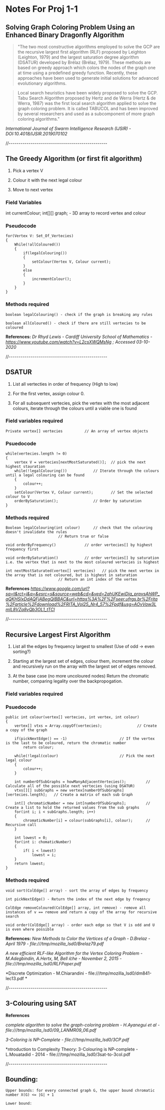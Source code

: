 # Notes For Proj 1-1

## Solving Graph Coloring Problem Using an Enhanced Binary Dragonfly Algorithm

>"The two most constructive algorithms employed to solve the GCP are the recursive largest first algorithm (RLF) proposed by Leighton (Leighton, 1979) and the largest saturation degree algorithm (DSATUR) developed by Brélaz (Brélaz, 1979). These methods are based on greedy approach which colors the nodes of the graph one at time using a predefined greedy function. Recently, these approaches have been used to generate initial solutions for advanced evolutionary algorithms.

>Local search heuristics have been widely proposed to solve the GCP. Tabu Search Algorithm proposed by Hertz and de Werra (Hertz & de Werra, 1987) was the first local search algorithm applied to solve the graph coloring problem. It is called TABUCOL and has been improved by several researchers and used as a subcomponent of more graph coloring algorithms."

*International Journal of Swarm Intelligence Research (IJSIR) - DOI:10.4018/IJSIR.2019070102*

//--------------------------------------------------

## The Greedy Algorithm (or first fit algorithm)

1. Pick a vertex V

2. Colour it with the next legal colour

3. Move to next vertex

### Field Variables

int currentColour;
int[][] graph; - 3D array to record vertex and colour

### Pseudocode

	for(Vertex V: Set_Of_Vertecies)
	{
		While(!allColoured())
		{
			if(legalColouring())		
			{
				setColour(Vertex V, Colour current);
			}		
			else
			{
				incrementColour();
			}
		}
	}
	
### Methods required

	boolean legalColouring() - check if the graph is breaking any rules
	
	boolean allColoured() - check if there are still vertecies to be coloured

 **References:**
 *Dr Rhyd Lewis - Cardiff University School of Mathematics - https://www.youtube.com/watch?v=L2csXWQMsNg ; Accessed 03-10-2020*

//--------------------------------------------------

## DSATUR

1. List all vertecties in order of frequency (High to low)

2. For the first vertex, assign colour 0.

3. For all subsequent vertecies, pick the vertex with the most adjacent colours, iterate through the colours until a viable one is found
	
### Field variables required
	
	Private vertex[] vertecies			// An array of vertex objects 
	
	
### Psuedocode

	while(vertecies.length != 0)
	{
		vertex V = vertecies[nextMostSaturated()]; 	// pick the next highest stauration	
		while(!legalColouring())			// Iterate through the colours until a legal colouring can be found
		{
			colour++;
		}
		setColour(Vertex V, Colour current);		// Set the selected colour to V
		orderBySaturation();				// Order by saturation 
	}


### Methods required

	Boolean legalColouring(int colour)		// check that the colouring doesn't invalidate the rules	
							// Return true or false

	void orderByFrequency()				// order vertecies[] by highest frequency first

	void orderBySaturation()			// order vertecies[] by saturation i.e. the vertex that is next to the most coloured vertecies is highest

	int nextMostSaturated(vertex[] vertecies)	// pick the next vertex in the array that is not coloured, but is highest in saturation
							// Return an int index of the vertex

**References**
*https://www.google.com/url?sa=t&rct=j&q=&esrc=s&source=web&cd=&ved=2ahUKEwiDia_prpvsAhWP_aQKHSIxDdAQFjABegQIBBAC&url=https%3A%2F%2Fseer.ufrgs.br%2Frita%2Farticle%2Fdownload%2FRITA_Vol25_Nr4_57%2Fpdf&usg=AOvVaw3LmIL8VZa8vQb3OL1_tTCl*

//--------------------------------------------------

## Recursive Largest First Algorithm

1. List all the edges by frequency largest to smallest (Use of odd -> even sorting?)

2. Starting at the largest set of edges, colour them, increment the colour and recursively run on the array with the largest set of edges removed.

3. At the base case (no more uncoloured nodes) Return the chromatic number, comparing legality over the backpropogation.

### Field variables required

### Psuedocode

	public int colour(vertex[] vertecies, int vertex, int colour)
	{
		vertex[] vtxs = Array.copyOf(vertecies);				// Create a copy of the graph
		
		if(pickNextEdge() == -1)						// If the vertex is the last to be coloured, return the chromatic number
			return colour;
		
		while(!legal(colour)							// Pick the next legal colour
		{
			colour++;
		}
		
		int numberOfSubGraphs = howManyAdjacentVertecies();			// Calculate all of the possible next vertecies (using DSATUR)
		vtxs[][] subGraphs = new vertex[numberOfSubGraphs][vertecies.length];	// Create a matrix of each sub Graph
	
		int[] chromaticNumber = new int[numberOfSubGraphs];			// Create a list to hold the returned values from the sub graphs
		for(int i; i < subGraphs.length; i++)
		{
			chromaticNumber[i] = colour(subGraphs[i], colour);		// Recursive call
		}
		
		int lowest = 0;
		for(int i: chomaticNumber)
		{
			if( i < lowest)
				lowest = i;
		}
		return lowest;
	}

### Methods required

	void sort(ColEdge[] array) - sort the array of edges by frequency
	
	int pickNextEdge() - Return the index of the next edge by freqency
	
	ColEdge removeColoured(ColEdge[] array, int remove) - remove all instances of v == remove and return a copy of the array for recursive search
	
	void order(ColEdge[] array) - order each edge so that V is odd and U is even where possible

**References:**
*New Methods to Color the Vertices of a Graph - D.Brelaz - April 1979 - file:///tmp/mozilla_lsd0/Brelaz79.pdf*

*A new efficient RLF-like Algorithm for the Vertex Coloring Problem - M.Adegbindin, A.Hertx, M, Bell ̈ıche - November 2, 2015  - file:///tmp/mozilla_lsd0/RLFPaper.pdf*

*Discrete Optimization - M.Chiarandini - file:///tmp/mozilla_lsd0/dm841-lec13.pdf *

//--------------------------------------------------

## 3-Colouring using SAT



**References**

*complete algorithm to solve the graph-coloring problem - H.Ayanegui et al -  file:///tmp/mozilla_lsd0/09_LANMR09_06.pdf*

*3-Coloring is NP-Complete - file:///tmp/mozilla_lsd0/3CP.pdf*

*ntroduction to Complexity Theory: 3-Colouring is NP-complete - L.Mouatadid - 2014 - file:///tmp/mozilla_lsd0/3sat-to-3col.pdf

//--------------------------------------------------

## Bounding:

	Upper bounds: for every connected graph G, the upper bound chromatic number X(G) <= |G| + 1

	Lower bound: 




